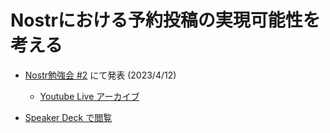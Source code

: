 # Nostrにおける予約投稿の実現可能性を考える
- [Nostr勉強会 #2](https://428lab.connpass.com/event/278107/) にて発表 (2023/4/12)
   
  - [Youtube Live アーカイブ](https://www.youtube.com/live/j7IZeAzL67M)
- [Speaker Deck で閲覧](https://speakerdeck.com/jiftechnify/think-about-feasibility-of-scheduled-posts-on-nostr)
